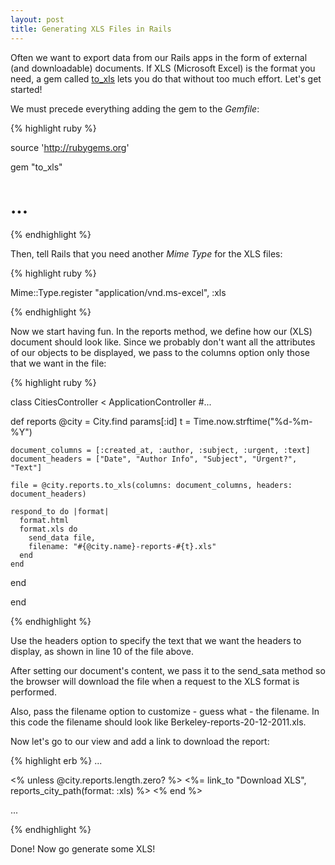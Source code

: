 ```yaml
---
layout: post
title: Generating XLS Files in Rails
---
```


<span class="drops">O</span>ften we want to export data from our Rails apps in the form of external (and downloadable) documents. If XLS (Microsoft Excel) is the format you need, a gem called [to_xls] lets you do that without too much effort. Let's get started!

We must precede everything adding the gem to the _Gemfile_:

{% highlight ruby %}

source 'http://rubygems.org'

gem "to_xls"
# ...

{% endhighlight %}

Then, tell Rails that you need another _Mime Type_ for the XLS files:


{% highlight ruby %}

Mime::Type.register "application/vnd.ms-excel", :xls

{% endhighlight %}

Now we start having fun. In the <span class="small_code">reports</span> method, we define how our (XLS) document should look like. Since we probably don't want all the attributes of our objects to be displayed, we pass to the <span class="small_code">columns</span> option only those that we want in the file:

{% highlight ruby %}

class CitiesController < ApplicationController
  #...

  def reports
    @city = City.find params[:id]
    t = Time.now.strftime("%d-%m-%Y")

    document_columns = [:created_at, :author, :subject, :urgent, :text]
    document_headers = ["Date", "Author Info", "Subject", "Urgent?", "Text"]

    file = @city.reports.to_xls(columns: document_columns, headers: document_headers)

    respond_to do |format|
      format.html
      format.xls do
        send_data file,
        filename: "#{@city.name}-reports-#{t}.xls"
      end
    end
  end

end

{% endhighlight %}

Use the <span class="small_code">headers</span> option to specify the text that we want the headers to display, as shown in line 10 of the file above.

After setting our document's content, we pass it to the <span class="small_code">send_sata</span> method so the browser will download the file when a request to the XLS format is performed.

Also, pass the <span class="small_code">filename</span> option to customize - guess what - the filename. In this code the filename should look like <span class="small_code">Berkeley-reports-20-12-2011.xls</span>.

Now let's go to our view and add a link to download the report:

{% highlight erb %}
...

<% unless @city.reports.length.zero? %>
  <%= link_to "Download XLS", reports_city_path(format: :xls) %>
<% end %>

...

{% endhighlight %}

Done! Now go generate some XLS!

[to_xls]: https://github.com/splendeo/to_xls